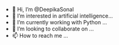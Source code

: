 - 👋 Hi, I’m @DeepikaSonal
- 👀 I’m interested in artificial intelligence...
- 🌱 I’m currently working with Python ...
- 💞️ I’m looking to collaborate on ...
- 📫 How to reach me ...

<!---
DeepikaSonal/DeepikaSonal is a ✨ special ✨ repository because its `README.md` (this file) appears on your GitHub profile.
You can click the Preview link to take a look at your changes.
--->
